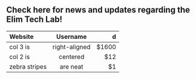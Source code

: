 ## Check here for news and updates regarding the Elim Tech Lab!

 **Website**       | **Username**      |    **d** |
 :--- |:---:| ---:
 col 3 is      | right-aligned | $1600 
 col 2 is      | centered      |   $12 
 zebra stripes | are neat      |    $1 